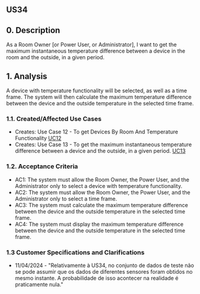 ## US34

## 0. Description

As a Room Owner [or Power User, or Administrator], 
I want to get the maximum instantaneous temperature difference between a device in the room and the outside, 
in a given period.

## 1. Analysis
A device with temperature functionality will be selected, as well as a time frame.
The system will then calculate the maximum temperature difference between the device and the outside temperature
in the selected time frame.

### 1.1. Created/Affected Use Cases

* Creates: Use Case 12 - To get Devices By Room And Temperature Functionality [UC12](../../useCases/uc12_toGetDevicesByRoomAndTemperatureFunctionality/uc12_readme.md)
* Creates: Use Case 13 - To get the maximum instantaneous temperature difference between a device and the outside, in a given period. [UC13](../../useCases/uc13_toGetMaxInstTempDifBetweenDeviceAndOutside/uc13_readme.md)

### 1.2. Acceptance Criteria

* AC1: The system must allow the Room Owner, the Power User, and the Administrator only to select a device with temperature functionality.
* AC2: The system must allow the Room Owner, the Power User, and the Administrator only to select a time frame.
* AC3: The system must calculate the maximum temperature difference between the device and the outside temperature in the selected time frame.
* AC4: The system must display the maximum temperature difference between the device and the outside temperature in the selected time frame.

### 1.3 Customer Specifications and Clarifications
* 11/04/2024 - "Relativamente à US34, no conjunto de dados de teste não se pode assumir que os dados de diferentes sensores foram obtidos no mesmo instante.
A probabilidade de isso acontecer na realidade é praticamente nula."